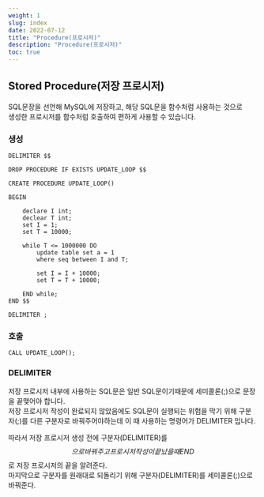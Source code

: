 ```yaml
---
weight: 1
slug: index
date: 2022-07-12
title: "Procedure(프로시저)"
description: "Procedure(프로시저)"
toc: true
---
```


## Stored Procedure(저장 프로시저)

SQL문장을 선언해 MySQL에 저장하고, 해당 SQL문을 함수처럼 사용하는 것으로<br>
생성한 프로시저를 함수처럼 호출하여 편하게 사용할 수 있습니다.

### 생성
```
DELIMITER $$

DROP PROCEDURE IF EXISTS UPDATE_LOOP $$

CREATE PROCEDURE UPDATE_LOOP()

BEGIN

	declare I int;
	declear T int;
	set I = 1;
	set T = 10000;

	while T <= 1000000 DO
		update table set a = 1
		where seq between I and T;

		set I = I + 10000;
		set T = T + 10000;

	END while;
END $$

DELIMITER ;
```

### 호출
```
CALL UPDATE_LOOP();
```

### DELIMITER 

저장 프로시저 내부에 사용하는 SQL문은 일반 SQL문이기때문에 세미콜론(;)으로 문장을 끝맺어야 합니다.<br>
저장 프로시저 작성이 완료되지 않았음에도 SQL문이 실행되는 위험을 막기 위해 구분자(;)를 다른 구분자로 바꿔주어야하는데 이 때 사용하는 명령어가 DELIMITER 입나다.

따라서 저장 프로시저 생성 전에 구분자(DELIMITER)를 $$ 으로 바꿔주고 프로시저 작성이 끝났을 때 END $$ 로 저장 프로시저의 끝을 알려준다.<br>
마지막으로 구분자를 원래대로 되돌리기 위해 구분자(DELIMITER)를 세미콜론(;)으로 바꿔준다.
